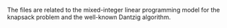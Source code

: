 The files are related to the mixed-integer linear programming model for the knapsack problem and the well-known Dantzig algorithm.
